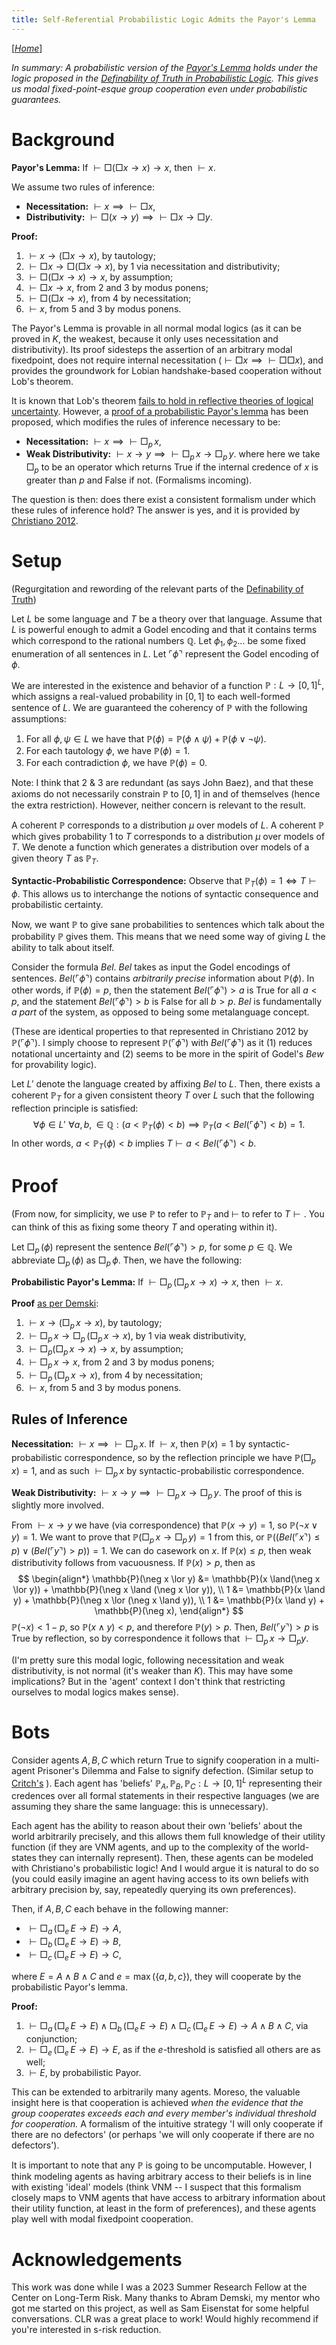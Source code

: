 ```yaml
---
title: Self-Referential Probabilistic Logic Admits the Payor's Lemma
---
```


[[*Home*](/)]

*In summary: A probabilistic version of the [Payor's Lemma](https://www.alignmentforum.org/posts/2WpPRrqrFQa6n2x3W/modal-fixpoint-cooperation-without-loeb-s-theorem) holds under the logic proposed in the [Definability of Truth in Probabilistic Logic](http://intelligence.org/files/DefinabilityTruthDraft.pdf). This gives us modal fixed-point-esque group cooperation even under probabilistic guarantees.*

# Background

**Payor's Lemma:** If $\vdash \Box (\Box x \to x) \to x,$ then $\vdash x.$ 

We assume two rules of inference:

- **Necessitation:** $\vdash x \implies \vdash \Box x,$
- **Distributivity:** $\vdash \Box(x \to y) \implies \vdash \Box x \to \Box y.$ 

**Proof:**

1. $\vdash x \to (\Box x \to x),$ by tautology;
2. $\vdash \Box x \to \Box (\Box x \to x),$ by 1 via necessitation and distributivity;
3. $\vdash \Box (\Box x \to x) \to x$, by assumption;
4. $\vdash \Box x \to x,$ from 2 and 3 by modus ponens;
5. $\vdash \Box (\Box x \to x),$ from 4 by necessitation;
6. $\vdash x,$ from 5 and 3 by modus ponens.

The Payor's Lemma is provable in all normal modal logics (as it can be proved in $K,$ the weakest, because it only uses necessitation and distributivity). Its proof sidesteps the assertion of an arbitrary modal fixedpoint, does not require internal necessitation ($\vdash \Box x \implies \vdash \Box \Box x$), and provides the groundwork  for Lobian handshake-based cooperation without Lob's theorem.

It is known that Lob's theorem [fails to hold in reflective theories of logical uncertainty](https://www.lesswrong.com/posts/oBDTMnEzptBidvmw7/probabilistic-loeb-theorem). However, a [proof of a probabilistic Payor's lemma](https://www.alignmentforum.org/posts/ZWhJcHPmRaXAPAK5k/probabilistic-payor-lemma) has been proposed, which modifies the rules of inference necessary to be:

- **Necessitation:** $\vdash x \implies \vdash \Box_p \, x,$
- **Weak Distributivity:** $\vdash x \to y \implies \vdash \Box_p \, x \to \Box_p \, y.$
where here we take $\Box_p$ to be an operator which returns True if the internal credence of $x$ is greater than $p$ and False if not. (Formalisms incoming).

The question is then: does there exist a consistent formalism under which these rules of inference hold? The answer is yes, and it is provided by [Christiano 2012](http://intelligence.org/files/DefinabilityTruthDraft.pdf). 
# Setup

(Regurgitation and rewording of the relevant parts of the [Definability of Truth](http://intelligence.org/files/DefinabilityTruthDraft.pdf))

Let $L$ be some language and $T$ be a theory over that language. Assume that $L$ is powerful enough to admit a Godel encoding and that it contains terms which correspond to the rational numbers $\mathbb{Q}.$ Let $\phi_1, \phi_{2} \ldots$ be some fixed enumeration of all sentences in $L.$ Let $\ulcorner \phi \urcorner$ represent the Godel encoding of $\phi.$ 

We are interested in the existence and behavior of a function $\mathbb{P}: L \to [0,1]^L,$ which assigns a real-valued probability in $[0,1]$ to each well-formed sentence of $L.$ We are guaranteed the coherency of $\mathbb{P}$ with the following assumptions:

1.  For all $\phi, \psi \in L$ we have that $\mathbb{P}(\phi) = \mathbb{P}(\phi \land \psi) + \mathbb{P}(\phi \lor \neg \psi).$
2. For each tautology $\phi,$ we have $\mathbb{P}(\phi) = 1.$
3.  For each contradiction $\phi,$ we have $\mathbb{P}(\phi) = 0.$

Note: I think that 2 & 3 are redundant (as says John Baez), and that these axioms do not necessarily constrain $\mathbb{P}$ to $[0,1]$ in and of themselves (hence the extra restriction). However, neither concern is relevant to the result.

A coherent $\mathbb{P}$ corresponds to a distribution $\mu$ over models of $L.$ A coherent $\mathbb{P}$ which gives probability 1 to $T$ corresponds to a distribution $\mu$ over models of $T$. We denote a function which generates a distribution over models of a given theory $T$ as $\mathbb{P}_T.$

**Syntactic-Probabilistic Correspondence:** Observe that $\mathbb{P}_T(\phi) =1 \iff T \vdash \phi.$ This allows us to interchange the notions of syntactic consequence and probabilistic certainty.

Now, we want $\mathbb{P}$ to give sane probabilities to sentences which talk about the probability $\mathbb{P}$ gives them. This means that we need some way of giving $L$ the ability to talk about itself.

Consider the formula $Bel.$ $Bel$ takes as input the Godel encodings of sentences. $Bel(\ulcorner \phi \urcorner)$ contains *arbitrarily precise* information about $\mathbb{P}(\phi).$ In other words, if $\mathbb{P}(\phi) = p,$ then the statement $Bel(\ulcorner \phi \urcorner) > a$ is True for all $a < p,$ and the statement $Bel(\ulcorner \phi \urcorner) > b$ is False for all $b > p.$ $Bel$ is fundamentally *a part* of the system, as opposed to being some metalanguage concept. 

(These are identical properties to that represented in Christiano 2012 by $\mathbb{P}(\ulcorner \phi \urcorner).$ I simply choose to represent $\mathbb{P}(\ulcorner \phi \urcorner)$ with $Bel(\ulcorner \phi \urcorner)$ as it (1) reduces notational uncertainty and (2) seems to be more in the spirit of Godel's $Bew$ for provability logic).

Let $L'$ denote the language created by affixing $Bel$ to $L.$ Then, there exists a coherent $\mathbb{P}_T$ for a given consistent theory $T$ over $L$ such that the following reflection principle is satisfied:
$$\forall \phi \in L' \, \, \forall a,b, \in \mathbb{Q} : (a < \mathbb{P}_{T}(\phi)<b) \implies \mathbb{P}_{T}(a < Bel(\ulcorner \phi \urcorner) < b) = 1.$$
In other words, $a  < \mathbb{P}_T(\phi) < b$ implies $T \vdash a < Bel(\ulcorner \phi \urcorner) < b.$ 
# Proof

(From now, for simplicity, we use $\mathbb{P}$ to refer to $\mathbb{P}_T$ and $\vdash$ to refer to $T \vdash.$ You can think of this as fixing some theory $T$ and operating within it).

Let $\Box_p \, (\phi)$ represent the sentence $Bel(\ulcorner \phi \urcorner) > p,$ for some $p \in \mathbb{Q}.$ We abbreviate $\Box_p \, (\phi)$ as $\Box_p \, \phi.$ Then, we have the following:

**Probabilistic Payor's Lemma:** If $\vdash \Box_p \, (\Box_p \, x \to x) \to x,$ then $\vdash x.$ 

**Proof** [as per Demski](https://www.lesswrong.com/posts/ZWhJcHPmRaXAPAK5k/probabilistic-payor-lemma):

1. $\vdash x \to (\Box_{p}\,x \to x),$ by tautology;
2. $\vdash \Box_{p}\, x \to \Box_{p}\, (\Box_{p}\, x \to x),$ by 1 via weak distributivity,
3. $\vdash \Box_{p} (\Box_{p} \, x \to x) \to x$, by assumption;
4. $\vdash \Box_{p} \, x \to x,$ from 2 and 3 by modus ponens;
5. $\vdash \Box_{p}\, (\Box_{p}\, x \to x),$ from 4 by necessitation;
6. $\vdash x,$ from 5 and 3 by modus ponens.
## Rules of Inference

**Necessitation:** $\vdash x \implies \vdash \Box_p \, x.$ If $\vdash x,$ then $\mathbb{P}(x) = 1$ by syntactic-probabilistic correspondence, so by the reflection principle we have $\mathbb{P}(\Box_p \, x) = 1,$ and as such $\vdash \Box_p \, x$ by syntactic-probabilistic correspondence.

**Weak Distributivity:** $\vdash x \to y \implies \vdash \Box_p \, x \to \Box_p \, y.$ The proof of this is slightly more involved.

From $\vdash x \to y$ we have (via correspondence) that $\mathbb{P}(x \to y) = 1,$ so $\mathbb{P}(\neg x \lor y) = 1.$ We want to prove that $\mathbb{P}(\Box_p \, x \to \Box_p \, y) = 1$ from this, or $\mathbb{P}((Bel(\ulcorner x \urcorner) \leq p) \lor (Bel(\ulcorner y \urcorner) > p)) = 1.$ We can do casework on $x$. If $\mathbb{P}(x) \leq p,$ then weak distributivity follows from vacuousness. If $\mathbb{P}(x) >p,$ then as
$$
\begin{align*}
\mathbb{P}(\neg x \lor y) &= \mathbb{P}(x \land(\neg x \lor y)) + \mathbb{P}(\neg x \land (\neg x \lor y)), \\
1 &= \mathbb{P}(x \land y) + \mathbb{P}(\neg x \lor (\neg x \land y)), \\
1 &= \mathbb{P}(x \land y) + \mathbb{P}(\neg x),
\end{align*}
$$
$\mathbb{P}(\neg x) < 1-p,$ so $\mathbb{P}(x \land y) < p,$ and therefore $\mathbb{P}(y) > p.$ Then, $Bel(\ulcorner y \urcorner) > p$ is True by reflection, so by correspondence it follows that $\vdash \Box_p \, x \to \Box_p y.$ 

(I'm pretty sure this modal logic, following necessitation and weak distributivity, is not normal (it's weaker than $K$). This may have some implications? But in the 'agent' context I don't think that restricting ourselves to modal logics makes sense). 

# Bots

Consider agents $A,B,C$ which return True to signify cooperation in a multi-agent Prisoner's Dilemma and False to signify defection. (Similar setup to [Critch's](https://www.alignmentforum.org/posts/2WpPRrqrFQa6n2x3W/modal-fixpoint-cooperation-without-loeb-s-theorem) ). Each agent has 'beliefs' $\mathbb{P}_A, \mathbb{P}_B, \mathbb{P}_C : L \to [0,1]^L$ representing their credences over all formal statements in their respective languages (we are assuming they share the same language: this is unnecessary). 

Each agent has the ability to reason about their own 'beliefs' about the world arbitrarily precisely, and this allows them full knowledge of their utility function (if they are VNM agents, and up to the complexity of the world-states they can internally represent). Then, these agents can be modeled with Christiano's probabilistic logic! And I would argue it is natural to do so (you could easily imagine an agent having access to its own beliefs with arbitrary precision by, say, repeatedly querying its own preferences).

Then, if $A,B,C$ each behave in the following manner:
- $\vdash \Box_a \, (\Box_e \, E \to E) \to A,$
- $\vdash  \Box_b \, (\Box_e \, E \to E) \to B,$
- $\vdash \Box_c \, (\Box_e \, E \to E) \to C,$

where $E = A \land B \land C$ and $e = \max (\{ a,b,c \}),$ they will cooperate by the probabilistic Payor's lemma.

**Proof:**

1. $\vdash \Box_a \, (\Box_e \, E \to E) \land \Box_b \, (\Box_e \, E \to E) \land \Box_c \, (\Box_e \, E \to E) \to A \land B \land C,$ via conjunction;
2. $\vdash \Box_e \, (\Box_e \, E \to E) \to E,$ as if the $e$-threshold is satisfied all others are as well;
3. $\vdash E,$ by probabilistic Payor. 

This can be extended to arbitrarily many agents. Moreso, the valuable insight here is that cooperation is achieved *when the evidence that the group cooperates exceeds each and every member's individual threshold for cooperation.* A formalism of the intuitive strategy 'I will only cooperate if there are no defectors' (or perhaps 'we will only cooperate if there are no defectors').

It is important to note that any $\mathbb{P}$ is going to be uncomputable. However, I think modeling agents as having arbitrary access to their beliefs is in line with existing 'ideal' models (think VNM -- I suspect that this formalism closely maps to VNM agents that have access to arbitrary information about their utility function, at least in the form of preferences), and these agents play well with modal fixedpoint cooperation.

# Acknowledgements

This work was done while I was a 2023 Summer Research Fellow at the Center on Long-Term Risk. Many thanks to Abram Demski, my mentor who got me started on this project, as well as Sam Eisenstat for some helpful conversations. CLR was a great place to work! Would highly recommend if you're interested in s-risk reduction.
